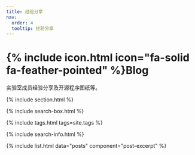 ```yaml
---
title: 经验分享
nav:
  order: 4
  tooltip: 经验分享
---
```


# {% include icon.html icon="fa-solid fa-feather-pointed" %}Blog

实验室成员经验分享及开源程序图纸等。

{% include section.html %}

{% include search-box.html %}

{% include tags.html tags=site.tags %}

{% include search-info.html %}

{% include list.html data="posts" component="post-excerpt" %}
